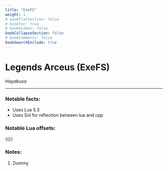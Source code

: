 ```yaml
---
title: "ExeFS"
weight: 1
# bookFlatSection: false
# bookToc: true
# bookHidden: false
bookCollapseSection: false
# bookComments: false
bookSearchExclude: true
---
```

# Legends Arceus (ExeFS)

*Hayabusa*

------------------------------

### Notable facts:
 - Uses Lua 5.3
 - Uses Sol for reflection between lua and cpp
 
### Notable Lua offsets:

{{<csv-to-markdown file="data/hayabusa/lua_offsets.csv">}}

### Notes:
1. Dummy